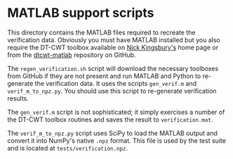 # MATLAB support scripts

This directory contains the MATLAB files required to recreate the verification
data. Obviously you must have MATLAB installed but you also require the DT-CWT
toolbox available on [Nick Kingsbury's](http://www-sigproc.eng.cam.ac.uk/~ngk/)
home page or from the [dtcwt-matlab](https://github.com/rjw57/dtcwt-matlab)
repository on GitHub.

The ``regen_verification.sh`` script will download the necessary toolboxes from
GitHub if they are not present and run MATLAB and Python to re-generate the
verification data. It uses the scripts ``gen_verif.m`` and
``verif_m_to_npz.py``. You should use this script to re-generate verification
results.

The ``gen_verif.m`` script is not sophisticated; it simply exercises a number
of the DT-CWT toolbox routines and saves the result to ``verification.mat``.

The ``verif_m_to_npz.py`` script uses SciPy to load the MATLAB output and
convert it into NumPy's native ``.npz`` format. This file is used by the test
suite and is located at ``tests/verification.npz``.
